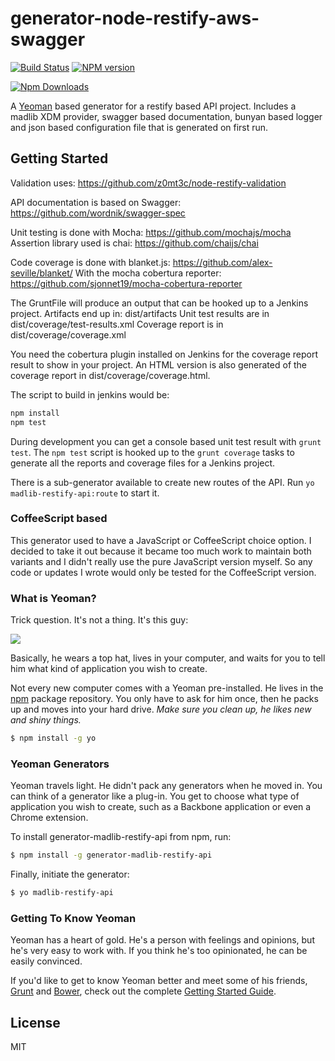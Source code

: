# generator-node-restify-aws-swagger
[![Build Status](https://api.travis-ci.org/pvblicltd/generator-node-restify-aws-swagger.svg?branch=master)](https://api.travis-ci.org/pvblicltd/generator-node-restify-aws-swagger)  [![NPM version](https://badge.fury.io/js/generator-node-restify-aws-swagger.png)](http://badge.fury.io/js/generator-node-restify-aws-swagger)

[![Npm Downloads](https://nodei.co/npm/generator-node-restify-aws-swagger.png?downloads=true&stars=true)](https://nodei.co/npm/generator-node-restify-aws-swagger.png?downloads=true&stars=true)

A [Yeoman](http://yeoman.io) based generator for a restify based API project. Includes a madlib XDM provider, swagger based documentation, bunyan based logger and json based configuration file that is generated on first run.


## Getting Started

Validation uses: https://github.com/z0mt3c/node-restify-validation

API documentation is based on Swagger: https://github.com/wordnik/swagger-spec

Unit testing is done with Mocha: https://github.com/mochajs/mocha
Assertion library used is chai: https://github.com/chaijs/chai

Code coverage is done with blanket.js: https://github.com/alex-seville/blanket/
With the mocha cobertura reporter: https://github.com/sjonnet19/mocha-cobertura-reporter

The GruntFile will produce an output that can be hooked up to a Jenkins project.
Artifacts end up in: dist/artifacts
Unit test results are in dist/coverage/test-results.xml
Coverage report is in dist/coverage/coverage.xml

You need the cobertura plugin installed on Jenkins for the coverage report result to show in your project. An HTML version is also generated of the coverage report in dist/coverage/coverage.html.

The script to build in jenkins would be:
```bash
npm install
npm test
```

During development you can get a console based unit test result with `grunt test`. The `npm test` script is hooked up to the `grunt coverage` tasks to generate all the reports and coverage files for a Jenkins project.

There is a sub-generator available to create new routes of the API. Run `yo madlib-restify-api:route` to start it.

### CoffeeScript based

This generator used to have a JavaScript or CoffeeScript choice option. I decided to take it out because it became too much work to maintain both variants and I didn't really use the pure JavaScript version myself. So any code or updates I wrote would only be tested for the CoffeeScript version.

### What is Yeoman?

Trick question. It's not a thing. It's this guy:

![](http://i.imgur.com/JHaAlBJ.png)

Basically, he wears a top hat, lives in your computer, and waits for you to tell him what kind of application you wish to create.

Not every new computer comes with a Yeoman pre-installed. He lives in the [npm](https://npmjs.org) package repository. You only have to ask for him once, then he packs up and moves into your hard drive. *Make sure you clean up, he likes new and shiny things.*

```bash
$ npm install -g yo
```

### Yeoman Generators

Yeoman travels light. He didn't pack any generators when he moved in. You can think of a generator like a plug-in. You get to choose what type of application you wish to create, such as a Backbone application or even a Chrome extension.

To install generator-madlib-restify-api from npm, run:

```bash
$ npm install -g generator-madlib-restify-api
```

Finally, initiate the generator:

```bash
$ yo madlib-restify-api
```

### Getting To Know Yeoman

Yeoman has a heart of gold. He's a person with feelings and opinions, but he's very easy to work with. If you think he's too opinionated, he can be easily convinced.

If you'd like to get to know Yeoman better and meet some of his friends, [Grunt](http://gruntjs.com) and [Bower](http://bower.io), check out the complete [Getting Started Guide](https://github.com/yeoman/yeoman/wiki/Getting-Started).


## License

MIT
